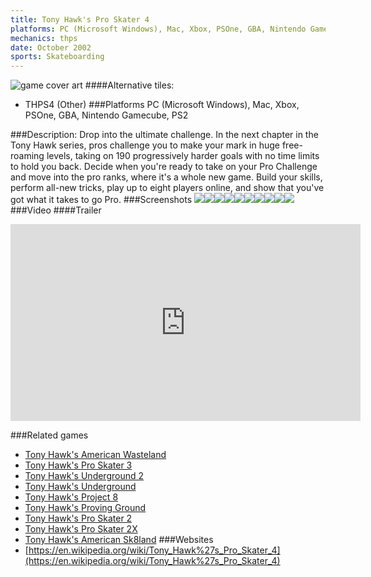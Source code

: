 ```yaml
---
title: Tony Hawk's Pro Skater 4
platforms: PC (Microsoft Windows), Mac, Xbox, PSOne, GBA, Nintendo Gamecube, PS2
mechanics: thps
date: October 2002
sports: Skateboarding
---
```

![game cover art](//images.igdb.com/igdb/image/upload/t_cover_big/shets6vcsxahsswmiodj.jpg "Logo Title Text 1")
####Alternative tiles:
* THPS4 (Other)
###Platforms
PC (Microsoft Windows), Mac, Xbox, PSOne, GBA, Nintendo Gamecube, PS2

###Description:
Drop into the ultimate challenge. In the next chapter in the Tony Hawk series, pros challenge you to make your mark in huge free-roaming levels, taking on 190 progressively harder goals with no time limits to hold you back. Decide when you're ready to take on your Pro Challenge and move into the pro ranks, where it's a whole new game. Build your skills, perform all-new tricks, play up to eight players online, and show that you've got what it takes to go Pro.
###Screenshots
<a target="_blank" rel="noopener noreferrer" href="//images.igdb.com/igdb/image/upload/t_cover_big/rkomdmvitabm12zyoiwd.jpg"><img src="//images.igdb.com/igdb/image/upload/t_thumb/rkomdmvitabm12zyoiwd.jpg"/></a><a target="_blank" rel="noopener noreferrer" href="//images.igdb.com/igdb/image/upload/t_cover_big/lahdqa9ilpww22fjqcik.jpg"><img src="//images.igdb.com/igdb/image/upload/t_thumb/lahdqa9ilpww22fjqcik.jpg"/></a><a target="_blank" rel="noopener noreferrer" href="//images.igdb.com/igdb/image/upload/t_cover_big/rbjgfdd9nqn2o6ixvptc.jpg"><img src="//images.igdb.com/igdb/image/upload/t_thumb/rbjgfdd9nqn2o6ixvptc.jpg"/></a><a target="_blank" rel="noopener noreferrer" href="//images.igdb.com/igdb/image/upload/t_cover_big/jrenydprb7xt8ovfu2l8.jpg"><img src="//images.igdb.com/igdb/image/upload/t_thumb/jrenydprb7xt8ovfu2l8.jpg"/></a><a target="_blank" rel="noopener noreferrer" href="//images.igdb.com/igdb/image/upload/t_cover_big/le7vseuc4cpzdhtyqm4b.jpg"><img src="//images.igdb.com/igdb/image/upload/t_thumb/le7vseuc4cpzdhtyqm4b.jpg"/></a><a target="_blank" rel="noopener noreferrer" href="//images.igdb.com/igdb/image/upload/t_cover_big/dbv5w3nydcpjbrljxurj.jpg"><img src="//images.igdb.com/igdb/image/upload/t_thumb/dbv5w3nydcpjbrljxurj.jpg"/></a><a target="_blank" rel="noopener noreferrer" href="//images.igdb.com/igdb/image/upload/t_cover_big/wbzra7ik6tlzwoldsxvc.jpg"><img src="//images.igdb.com/igdb/image/upload/t_thumb/wbzra7ik6tlzwoldsxvc.jpg"/></a><a target="_blank" rel="noopener noreferrer" href="//images.igdb.com/igdb/image/upload/t_cover_big/xbhqizwfadqtgp5buwzh.jpg"><img src="//images.igdb.com/igdb/image/upload/t_thumb/xbhqizwfadqtgp5buwzh.jpg"/></a><a target="_blank" rel="noopener noreferrer" href="//images.igdb.com/igdb/image/upload/t_cover_big/hpelj8u4xdcnnfisw5sk.jpg"><img src="//images.igdb.com/igdb/image/upload/t_thumb/hpelj8u4xdcnnfisw5sk.jpg"/></a><a target="_blank" rel="noopener noreferrer" href="//images.igdb.com/igdb/image/upload/t_cover_big/xjzmmyde7eqpcyhn2ipr.jpg"><img src="//images.igdb.com/igdb/image/upload/t_thumb/xjzmmyde7eqpcyhn2ipr.jpg"/></a>
###Video
####Trailer

<iframe width="560" height="315" src="https://www.youtube.com/embed/m21jj_0ql04" frameborder="0" allowfullscreen></iframe>

###Related games
* [Tony Hawk's American Wasteland](/games/tony-hawk-s-american-wasteland-7219/)
* [Tony Hawk's Pro Skater 3](/games/tony-hawk-s-pro-skater-3-914/)
* [Tony Hawk's Underground 2](/games/tony-hawk-s-underground-2-2699/)
* [Tony Hawk's Underground](/games/tony-hawk-s-underground-2698/)
* [Tony Hawk's Project 8](/games/tony-hawk-s-project-8-6204/)
* [Tony Hawk's Proving Ground](/games/tony-hawk-s-proving-ground-2700/)
* [Tony Hawk's Pro Skater 2](/games/tony-hawk-s-pro-skater-2-913/)
* [Tony Hawk's Pro Skater 2X](/games/tony-hawks-pro-skater-2x-47325/)
* [Tony Hawk's American Sk8land](/games/tony-hawk-s-american-sk8land-6643/)
###Websites
* [https://en.wikipedia.org/wiki/Tony_Hawk%27s_Pro_Skater_4](https://en.wikipedia.org/wiki/Tony_Hawk%27s_Pro_Skater_4)
